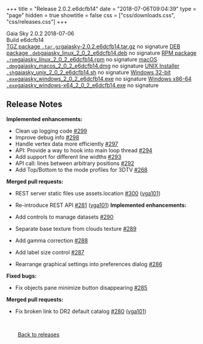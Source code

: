 +++
title = "Release 2.0.2.e6dcfb14"
date = "2018-07-06T09:04:39"
type = "page"
hidden = true
showtitle = false
css = ["css/downloads.css", "css/releases.css"]
+++

<div class="download-container">
<div id="download-title">
<span class="iconify" data-icon="mdi:tag"></span>
Gaia Sky <span class="downloads-version">2.0.2</span> 
<time class="downloads-releasedate" datetime="2018-07-06T09:04:39" title="Published: 2018-07-06T09:04:39"><span class="iconify" data-icon="mdi:calendar"></span> 2018-07-06</time>
<div class="downloads-build">Build e6dcfb14</div></div>
<div class="download-section">
<a href="https://gaia.ari.uni-heidelberg.de/gaiasky/releases/2.0.2.e6dcfb14/gaiasky-2.0.2.e6dcfb14.tar.gz" class="download-button"><span class="iconify" data-icon="mdi:zip-box"></span> TGZ package <code>.tar.gz</code><span class="download-sub">gaiasky-2.0.2.e6dcfb14.tar.gz</span></a>
<span class="signature">no signature</span>
<a href="https://gaia.ari.uni-heidelberg.de/gaiasky/releases/2.0.2.e6dcfb14/gaiasky_linux_2_0_2_e6dcfb14.deb" class="download-button"><span class="iconify" data-icon="mdi:debian"></span> DEB package <code>.deb</code><span class="download-sub">gaiasky_linux_2_0_2_e6dcfb14.deb</span></a>
<span class="signature">no signature</span>
<a href="https://gaia.ari.uni-heidelberg.de/gaiasky/releases/2.0.2.e6dcfb14/gaiasky_linux_2_0_2_e6dcfb14.rpm" class="download-button"><span class="iconify" data-icon="mdi:fedora"></span> RPM package <code>.rpm</code><span class="download-sub">gaiasky_linux_2_0_2_e6dcfb14.rpm</span></a>
<span class="signature">no signature</span>
<a href="https://gaia.ari.uni-heidelberg.de/gaiasky/releases/2.0.2.e6dcfb14/gaiasky_macos_2_0_2_e6dcfb14.dmg" class="download-button"><span class="iconify" data-icon="mdi:apple"></span> macOS <code>.dmg</code><span class="download-sub">gaiasky_macos_2_0_2_e6dcfb14.dmg</span></a>
<span class="signature">no signature</span>
<a href="https://gaia.ari.uni-heidelberg.de/gaiasky/releases/2.0.2.e6dcfb14/gaiasky_unix_2_0_2_e6dcfb14.sh" class="download-button"><span class="iconify" data-icon="token:unix"></span> UNIX Installer <code>.sh</code><span class="download-sub">gaiasky_unix_2_0_2_e6dcfb14.sh</span></a>
<span class="signature">no signature</span>
<a href="https://gaia.ari.uni-heidelberg.de/gaiasky/releases/2.0.2.e6dcfb14/gaiasky_windows_2_0_2_e6dcfb14.exe" class="download-button"><span class="iconify" data-icon="mdi:windows"></span> Windows 32-bit <code>.exe</code><span class="download-sub">gaiasky_windows_2_0_2_e6dcfb14.exe</span></a>
<span class="signature">no signature</span>
<a href="https://gaia.ari.uni-heidelberg.de/gaiasky/releases/2.0.2.e6dcfb14/gaiasky_windows-x64_2_0_2_e6dcfb14.exe" class="download-button"><span class="iconify" data-icon="mdi:windows"></span> Windows x86-64 <code>.exe</code><span class="download-sub">gaiasky_windows-x64_2_0_2_e6dcfb14.exe</span></a>
<span class="signature">no signature</span>
</div>
</div>

<section class="release-notes">

# Release Notes

**Implemented enhancements:**

* Clean up logging code [#299](https://github.com/langurmonkey/gaiasky/issues/299)
* Improve debug info [#298](https://github.com/langurmonkey/gaiasky/issues/298)
* Handle vertex data more efficiently [#297](https://github.com/langurmonkey/gaiasky/issues/297)
* API: Provide a way to hook into main loop thread [#294](https://github.com/langurmonkey/gaiasky/issues/294)
* Add support for different line widths [#293](https://github.com/langurmonkey/gaiasky/issues/293)
* API call: lines between arbitrary positions [#292](https://github.com/langurmonkey/gaiasky/issues/292)
* Add Top/Bottom to the mode profiles for 3DTV [#268](https://github.com/langurmonkey/gaiasky/issues/268)

**Merged pull requests:**

* REST server static files use assets.location [#300](https://github.com/langurmonkey/gaiasky/pull/300) ([vga101](https://github.com/vga101))
* Re-introduce REST API [#281](https://github.com/langurmonkey/gaiasky/pull/281) ([vga101](https://github.com/vga101))
**Implemented enhancements:**

* Add controls to manage datasets [#290](https://github.com/langurmonkey/gaiasky/issues/290)
* Separate base texture from clouds texture [#289](https://github.com/langurmonkey/gaiasky/issues/289)
* Add gamma correction [#288](https://github.com/langurmonkey/gaiasky/issues/288)
* Add label size control [#287](https://github.com/langurmonkey/gaiasky/issues/287)
* Rearrange graphical settings into preferences dialog [#286](https://github.com/langurmonkey/gaiasky/issues/286)

**Fixed bugs:**

* Fix objects pane minimize button disappearing [#285](https://github.com/langurmonkey/gaiasky/issues/285)

**Merged pull requests:**

* Fix broken link to DR2 default catalog [#280](https://github.com/langurmonkey/gaiasky/pull/280) ([vga101](https://github.com/vga101))
</section>


<p class="center-text" style="padding: 30px;"><a href="/downloads/releases"><span class="iconify back" data-icon="mdi:arrow-left-bold"></span> Back to releases</a>
</p>
